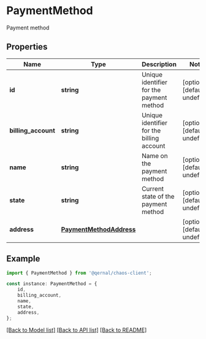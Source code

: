 # PaymentMethod

Payment method

## Properties

Name | Type | Description | Notes
------------ | ------------- | ------------- | -------------
**id** | **string** | Unique identifier for the payment method | [optional] [default to undefined]
**billing_account** | **string** | Unique identifier for the billing account | [optional] [default to undefined]
**name** | **string** | Name on the payment method | [optional] [default to undefined]
**state** | **string** | Current state of the payment method | [optional] [default to undefined]
**address** | [**PaymentMethodAddress**](PaymentMethodAddress.md) |  | [optional] [default to undefined]

## Example

```typescript
import { PaymentMethod } from '@qernal/chaos-client';

const instance: PaymentMethod = {
    id,
    billing_account,
    name,
    state,
    address,
};
```

[[Back to Model list]](../README.md#documentation-for-models) [[Back to API list]](../README.md#documentation-for-api-endpoints) [[Back to README]](../README.md)
